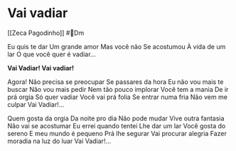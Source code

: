 # Vai vadiar
[[Zeca Pagodinho]] #🎼️Dm

Eu quis te dar
Um grande amor
Mas você não
Se acostumou
À vida de um lar
O que você quer é vadiar...

**Vai Vadiar! Vai vadiar!**

Agora!
Não precisa se preocupar
Se passares da hora
Eu não vou mais te buscar
Não vou mais pedir
Nem tão pouco implorar
Você tem a mania
De ir prá orgia
Só quer vadiar
Você vai prá folia
Se entrar numa fria
Não vem me culpar
Vai Vadiar!...

Quem gosta da orgia
Da noite pro dia
Não pode mudar
Vive outra fantasia
Não vai se acostumar
Eu errei quando tentei
Lhe dar um lar
Você gosta do sereno
E meu mundo é pequeno
Prá lhe segurar
Vai procurar alegria
Fazer moradia na luz do luar
Vai Vadiar!...
